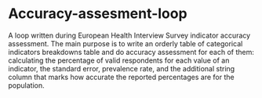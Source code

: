 # Accuracy-assesment-loop
A loop written during European Health Interview Survey indicator accuracy assessment. The main purpose is to write an orderly table of categorical indicators breakdowns table and do accuracy assessment for each of them: calculating the percentage of valid respondents for each value of an indicator, the standard error, prevalence rate, and the additional string column that marks how accurate the reported percentages are for the population.
